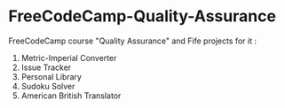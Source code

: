 # FreeCodeCamp-Quality-Assurance
FreeCodeCamp course "Quality Assurance" and Fife projects for it :

1. Metric-Imperial Converter
2. Issue Tracker
3. Personal Library
4. Sudoku Solver
5. American British Translator

